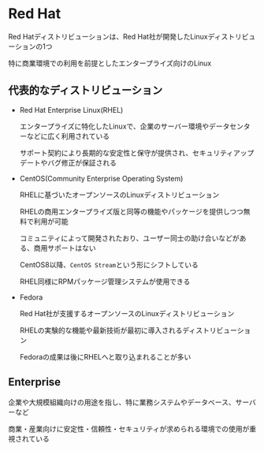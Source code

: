 # Red Hat
Red Hatディストリビューションは、Red Hat社が開発したLinuxディストリビューションの1つ

特に商業環境での利用を前提としたエンタープライズ向けのLinux

## 代表的なディストリビューション

- Red Hat Enterprise Linux(RHEL)

  エンタープライズに特化したLinuxで、企業のサーバー環境やデータセンターなどに広く利用されている

  サポート契約により長期的な安定性と保守が提供され、セキュリティアップデートやバグ修正が保証される

- CentOS(Community Enterprise Operating System)

  RHELに基づいたオープンソースのLinuxディストリビューション

  RHELの商用エンタープライズ版と同等の機能やパッケージを提供しつつ無料で利用が可能

  コミュニティによって開発されたおり、ユーザー同士の助け合いなどがある、商用サポートはない

  CentOS8以降、`CentOS Stream`という形にシフトしている

  RHEL同様にRPMパッケージ管理システムが使用できる

- Fedora

  Red Hat社が支援するオープンソースのLinuxディストリビューション

  RHELの実験的な機能や最新技術が最初に導入されるディストリビューション

  Fedoraの成果は後にRHELへと取り込まれることが多い

## Enterprise
企業や大規模組織向けの用途を指し、特に業務システムやデータベース、サーバーなど

商業・産業向けに安定性・信頼性・セキュリティが求められる環境での使用が重視されている

